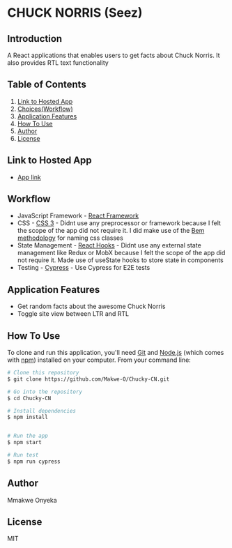# CHUCK NORRIS (Seez)

## Introduction

A React applications that enables users to get facts about Chuck Norris. It also provides RTL text functionality

## Table of Contents

1. <a href="#hosted-app">Link to Hosted App</a>
2. <a href="#workflow">Choices(Workflow)</a>
3. <a href="#application-features">Application Features</a>
4. <a href="#how-to-use">How To Use</a>
5. <a href="#author">Author</a>
6. <a href="#license">License</a>

## Link to Hosted App

- [App link](https://user-search-api-2020.herokuapp.com/)

## Workflow

- JavaScript Framework - [React Framework](https://reactjs.org/)
- CSS - [CSS 3](https://www.w3schools.com/css/default.asp) - Didnt use any preprocessor or framework because I felt the scope of the app did not require it. I did make use of the [Bem methodology](http://getbem.com/introduction/) for naming css classes
- State Management - [React Hooks](https://reactjs.org/docs/hooks-state.html) - Didnt use any external state management like Redux or MobX because I felt the scope of the app did not require it. Made use of useState hooks to store state in components
- Testing - [Cypress](https://www.cypress.io/) - Use Cypress for E2E tests

## Application Features

- Get random facts about the awesome Chuck Norris
- Toggle site view between LTR and RTL

## How To Use

To clone and run this application, you'll need [Git](https://git-scm.com) and [Node.js](https://nodejs.org/en/download/) (which comes with [npm](http://npmjs.com)) installed on your computer. From your command line:

```bash
# Clone this repository
$ git clone https://github.com/Makwe-O/Chucky-CN.git

# Go into the repository
$ cd Chucky-CN

# Install dependencies
$ npm install


# Run the app
$ npm start

# Run test
$ npm run cypress
```

## Author

Mmakwe Onyeka

## License

MIT
